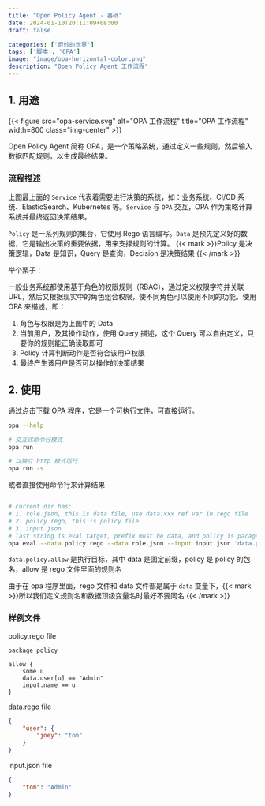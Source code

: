 ```yaml
---
title: "Open Policy Agent - 基础"
date: 2024-01-10T20:11:09+08:00
draft: false

categories: ['奇妙的世界']
tags: ['脚本', 'OPA']
image: "image/opa-horizontal-color.png"
description: "Open Policy Agent 工作流程"
---
```


## 1. 用途

{{< figure src="opa-service.svg" alt="OPA 工作流程" title="OPA 工作流程" width=800 class="img-center" >}}

Open Policy Agent 简称 OPA，是一个策略系统，通过定义一些规则，然后输入数据匹配规则，以生成最终结果。

### 流程描述

上图最上面的 `Service` 代表着需要进行决策的系统，如：业务系统、CI/CD 系统、ElasticSearch、Kubernetes 等。`Service` 与 `OPA` 交互，OPA 作为策略计算系统并最终返回决策结果。

`Policy` 是一系列规则的集合，它使用 Rego 语言编写。`Data` 是预先定义好的数据，它是输出决策的重要依据，用来支撑规则的计算。 {{< mark >}}Policy 是决策逻辑，Data 是知识，Query 是查询，Decision 是决策结果 {{< /mark >}}

举个栗子：

一般业务系统都使用基于角色的权限规则（RBAC），通过定义权限字符并关联 URL，然后又根据现实中的角色组合权限，使不同角色可以使用不同的功能。使用 OPA 来描述，即：

1. 角色与权限是为上图中的 Data
2. 当前用户，及其操作动作，使用 Query 描述，这个 Query 可以自由定义，只要你的规则能正确读取即可
3. Policy 计算判断动作是否符合该用户权限
4. 最终产生该用户是否可以操作的决策结果

## 2. 使用

通过点击下载 [OPA](https://github.com/open-policy-agent/opa/releases) 程序，它是一个可执行文件，可直接运行。

```sh
opa --help

# 交互式命令行模式
opa run

# 以独立 http 模式运行
opa run -s

```

或者直接使用命令行来计算结果

```sh

# current dir has:
# 1. role.json, this is data file, use data.xxx ref var in rego file
# 2. policy.rego, this is policy file
# 3. input.json
# last string is eval target, prefix must be data, and policy is pacage, allow is packate rule
opa eval --data policy.rego --data role.json --input input.json 'data.policy.allow'

```

`data.policy.allow` 是执行目标，其中 data 是固定前缀，policy 是 policy 的包名，allow 是 rego 文件里面的规则名

由于在 opa 程序里面，rego 文件和 data 文件都是属于 `data` 变量下，{{< mark >}}所以我们定义规则名和数据顶级变量名时最好不要同名 {{< /mark >}}

### 样例文件

policy.rego file

```rego
package policy

allow {
    some u
    data.user[u] == "Admin"
    input.name == u
}
```

data.rego file

```json
{
    "user": {
        "joey": "tom"
    }
}
```

input.json file

```json
{
    "tom": "Admin"
}
```
